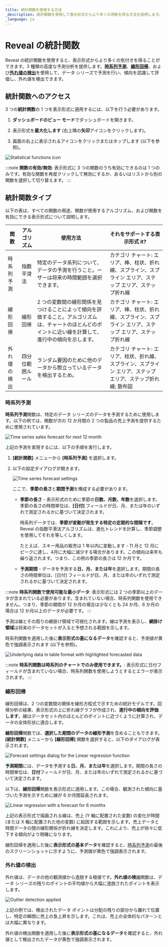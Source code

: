 ```yaml
---
title: 統計関数を使用する方法
_description: 統計関数を使用して表示形式からより多くの洞察を得る方法を説明します。
_language: ja
---
```


# Reveal の統計関数

Reveal の統計関数を使用すると、表示形式からより多くの気付きを得ることができます。3 種類の高度な予測分析を提供します。[**時系列予測**](#時系列予測)、[**線形回帰**](#線形回帰)、および[**外れ値の検出**](#外れ値の検出)を使用して、データ シリーズで予測を行い、傾向を認識して評価し、外れ値を検出できます。

## 統計関数へのアクセス

3 つの**統計関数**の 1 つを表示形式に適用するには、以下を行う必要があります。

1.  **ダッシュボードのビュー モード**でダッシュボードを開きます。

2.  表示形式を**最大化します** (右上隅の**矢印**アイコンをクリックします)。

3.  画面の右上に表示されるアイコンをクリックまたはタップします (以下を参照)。

![Statistical functions icon](images/statistical-functions-enable-icon.png)

:::note
**関数の有効/無効**: 表示形式に 3 つの関数のうち有効にできるのは 1 つのみです。有効な関数を再度クリックして無効にするか、あるいはリストから別の関数を選択して切り替えます。
:::

## 統計関数タイプ

以下の表は、すべての関数の用途、関数が使用するアルゴリズム、および関数を有効にできる表示形式について説明します。

| **関数**            | **アルゴリズム**            | **使用方法**                                                                                                                                                            | **それをサポートする表示形式 it?**                                                                                                                      |
| ----------------------- | ------------------------ | ----------------------------------------------------------------------------------------------------------------------------------------------------------------------------------- | --------------------------------------------------------------------------------------------------------------------------------------------------------- |
| 時系列予測 | 指数平滑法    | 特定のデータ系列について、データの予測を行うこと。ーザーは将来の時間範囲を選択できます。                                                                               | カテゴリ チャート: エリア、棒、柱状、折れ線、スプライン、スプライン エリア、ステップ エリア、ステップ折れ線                                                  |
| 線形回帰       | 線形回帰        | 2 つの変数間の線形関係を見つけることによって傾向を評価すること。アルゴリズムは、チャートのほとんどのポイントに近い線を計算して、進行中の傾向を示します。 | カテゴリ チャート: エリア、棒、柱状、折れ線、スプライン、スプライン エリア、ステップ エリア、ステップ折れ線 |
| 外れ値の検出         | 四分位範囲ルール | ランダム要因のために他のデータから際立っているデータを検出するため。                                                                                                             | カテゴリ チャート: エリア、柱状、折れ線、スプライン、スプライン エリア、ステップ エリア、ステップ折れ線; 散布図                 |

### 時系列予測

**時系列予測**関数は、特定のデータ シリーズのデータを予測するために使用します。以下の例では、関数が次の 12 か月間の 2 つの製品の売上予測を提供するために使用されています。

![Time series sales forecast for next 12 month](images/time-series-forecast-visualization-example.png)

上記の予測を実現するには、以下の手順を実行します。

1.  **[統計関数]** メニューから **[時系列予測]** を選択します。

2.  以下の設定ダイアログが開きます。

    ![Time series forecast settings](images/time-series-forecast-dialog.png)

    ここで、**季節の長さ**と**期間予測**を構成する必要があります。

    *  **季節の長さ** - 表示形式のために季節の**日数、月数、年数**を選択します。季節の長さの時間単位は、**[日付]** フィールドが日、月、または年のいずれで測定されるかに基づいて決定されます。

        時系列データでは、**季節が変動が発生する特定の定期的な間隔です**。Reveal の指数平滑法アルゴリズムは、進化トレンドを計算し、季節調整を使用してそれを等しくします。

        たとえば、スキー用品の販売は 1 年以内に変動します - 11 月と 12 月にピークに達し、4月に大幅に減少する場合があります。この傾向は来年も繰り返されます。つまり、この例の季節の長さは 12 か月です。

    * **予測期間** - データを予測する**日、月、または年**を選択します。期間の長さの時間単位は、[日付] フィールドが日、月、または年のいずれで測定されるかに基づいて決定されます。

:::note
**時系列関数で使用可能な最小データ**: 表示形式には 2 つの季節以上のデータが含まれている必要があります。含まれていない場合、時系列関数を使用できません。つまり、季節の期間が 12 か月の場合は少なくとも 24 か月、6 か月の場合は 12 か月以上のデータが必要です。
:::

予測は線とその周りの網掛け領域で可視化されます。線は予測を表示し、**網掛け領域**は将来のデータセットが入ると予想される範囲を示します。

時系列関数を適用した後に**表示形式の基になるデータ**を確認すると、予測値が黄色で強調表示されます (以下を参照)。

![Underlying data in table format with highlighted forecasted data](images/underlying-data-time-series.png)

:::note
**時系列関数は時系列のチャートでのみ使用できます。**: 表示形式に日付フィールドが含まれていない場合、時系列関数を使用しようとするとエラーが表示されます。
:::

### 線形回帰

線形回帰は、2 つの変数間の関係を線形方程式で示すための統計モデルです。回帰分析の結果、表示形式の上に折れ線グラフが作成され、**進行中の傾向を評価します**。線はデータセット内のほとんどのポイントに近づくように計算され、データの全体形状に適合します。

**線形回帰**関数では、**選択した期間のデータの線形予測**を含めることもできます。**[統計関数]** メニューから **[線形回帰]** 関数を選択すると、以下のダイアログが表示されます。

![Forecast settings dialog for the Linear regression function](images/linear-regression-dialog.png)

**予測期間**には、データを予測する**日、月、または年**を選択します。期間の長さの時間単位は、**日付**フィールドが日、月、または年のいずれで測定されるかに基づいて決定されます。

以下は、**線形回帰**関数を表示形式に適用します。この場合、観測された傾向に基づいた予測を示すために線が 6 か月間延長されます。

![Linear regression with a forecast for 6 months](images/linear-regression-example.png)

上記の表示形式で描画される線は、売上 (Y 軸に配置された変数) の変化が時間 (または X 軸に配置された他の変数) に起因する範囲を示します。売上データと時間データの間の線形関係が折れ線を決定します。これにより、売上が徐々に低下する傾向がより明確になります。

線形回帰を適用した後に**表示形式の基本データ**を確認すると、[時系列予測](#時系列予測)の最後のスクリーンショットに示すように、予測値が黄色で強調表示されます。

### 外れ値の検出

外れ値は、データの他の観測値から逸脱する極値です。**外れ値の検出**関数は、データ シリーズの残りのポイントの平均値から大幅に逸脱されたポイントを表示します。

![Outlier detection applied](images/outlier-detection-example.png)

上記の例では、検出されたデータ ポイントは分配の残りの部分から離れて位置し、特定の瞬間に売上の急上昇を示します。これは、売上の全体的なパターンとは大幅に異なります。

外れ値の検出関数を適用した後に**表示形式の基になるデータ**を確認すると、外れ値として検出されたデータが黄色で強調表示されます。

